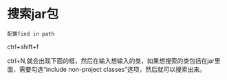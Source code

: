 
# 搜索jar包
    配置find in path
   ctrl+shift+f


ctrl+N,就会出现下面的框，然后在输入想输入的类，如果想搜索的类包括在jar里面，需要勾选“include non-project classes”选项，然后就可以搜索出来。
